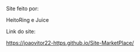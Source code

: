 Site feito por:

HeitoRing
e
Juice

Link do site:

https://joaovitor22-https.github.io/Site-MarketPlace/